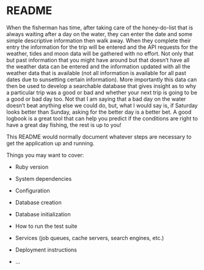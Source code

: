 # README
When the fisherman has time, after taking care of the honey-do-list that is always waiting after a day on the water, they can enter the date and some simple descriptive information then walk away.  When they complete their entry the information for the trip will be entered and the API requests for the weather, tides and moon data will be gathered with no effort.  Not only that but past information that you might have around but that doesn’t have all the weather data can be entered and the information updated with all the weather data that is available (not all information is available for all past dates due to sunsetting certain information).
More importantly this data can then be used to develop a searchable database that gives insight as to why a particular trip was a good or bad and whether your next trip is going to be a good or bad day too.  Not that I am saying that a bad day on the water doesn’t beat anything else we could do, but, what I would say is, if Saturday looks better than Sunday, asking for the better day is a better bet.  A good logbook is a great tool that can help you predict if the conditions are right to have a great day fishing, the rest is up to you!

This README would normally document whatever steps are necessary to get the
application up and running.

Things you may want to cover:

* Ruby version

* System dependencies

* Configuration

* Database creation

* Database initialization

* How to run the test suite

* Services (job queues, cache servers, search engines, etc.)

* Deployment instructions

* ...
